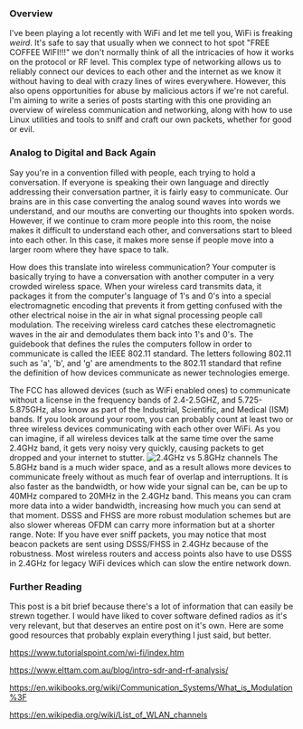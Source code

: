 ### Overview
I've been playing a lot recently with WiFi and let me tell you, WiFi is freaking *weird*. It's safe to say that usually when we connect to hot spot "FREE COFFEE WIFI!!!" we don't normally think of all the intricacies of how it works on the protocol or RF level. This complex type of networking allows us to reliably connect our devices to each other and the internet as we know it without having to deal with crazy lines of wires everywhere. However, this also opens opportunities for abuse by malicious actors if we're not careful. I'm aiming to write a series of posts starting with this one providing an overview of wireless communication and networking, along with how to use Linux utilities and tools to sniff and craft our own packets, whether for good or evil.

### Analog to Digital and Back Again
Say you're in a convention filled with people, each trying to hold a conversation. If everyone is speaking their own language and directly addressing their conversation partner, it is fairly easy to communicate. Our brains are in this case converting the analog sound waves into words we understand, and our mouths are converting our thoughts into spoken words. However, if we continue to cram more people into this room, the noise makes it difficult to understand each other, and conversations start to bleed into each other. In this case, it makes more sense if people move into a larger room where they have space to talk.

How does this translate into wireless communication? Your computer is basically trying to have a conversation with another computer in a very crowded wireless space. When your wireless card transmits data, it packages it from the computer's language of 1's and 0's into a special electromagnetic encoding that prevents it from getting confused with the other electrical noise in the air in what signal processing people call modulation. The receiving wireless card catches these electromagnetic waves in the air and demodulates them back into 1's and 0's. The guidebook that defines the rules the computers follow in order to communicate is called the IEEE 802.11 standard. The letters following 802.11 such as 'a', 'b', and 'g' are amendments to the 802.11 standard that refine the definition of how devices communicate as newer technologies emerge.

The FCC has allowed devices (such as WiFi enabled ones) to communicate without a license in the frequency bands of 2.4-2.5GHZ, and 5.725-5.875GHz, also know as part of the Industrial, Scientific, and Medical (ISM) bands. If you look around your room, you can probably count at least two or three wireless devices communicating with each other over WiFi. As you can imagine, if all wireless devices talk at the same time over the same 2.4GHz band, it gets very noisy very quickly, causing packets to get dropped and your internet to stutter.
![2.4GHz vs 5.8GHz channels](https://cdn.reolink.com/images/blog/home-security/wifi-5-8ghz-channels.jpg)
The 5.8GHz band is a much wider space, and as a result allows more devices to communicate freely without as much fear of overlap and interruptions. It is also faster as the bandwidth, or how wide your signal can be, can be up to 40MHz compared to 20MHz in the 2.4GHz band. This means you can cram more data into a wider bandwidth, increasing how much you can send at that moment. DSSS and FHSS are more robust modulation schemes but are also slower whereas OFDM can carry more information but at a shorter range. Note: If you have ever sniff packets, you may notice that most beacon packets are sent using DSSS/FHSS in 2.4GHz because of the robustness. Most wireless routers and access points also have to use DSSS in 2.4GHz for legacy WiFi devices which can slow the entire network down.

### Further Reading
This post is a bit brief because there's a lot of information that can easily be strewn together. I would have liked to cover software defined radios as it's very relevant, but that deserves an entire post on it's own. Here are some good resources that probably explain everything I just said, but better.

https://www.tutorialspoint.com/wi-fi/index.htm

https://www.elttam.com.au/blog/intro-sdr-and-rf-analysis/

https://en.wikibooks.org/wiki/Communication_Systems/What_is_Modulation%3F

https://en.wikipedia.org/wiki/List_of_WLAN_channels
